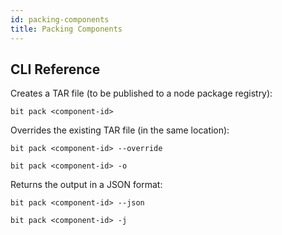 ```yaml
---
id: packing-components
title: Packing Components
---
```


## CLI Reference

Creates a TAR file (to be published to a node package registry):

```shell
bit pack <component-id>
```

Overrides the existing TAR file (in the same location):

```shell
bit pack <component-id> --override

bit pack <component-id> -o
```

Returns the output in a JSON format:

```shell
bit pack <component-id> --json

bit pack <component-id> -j
```
